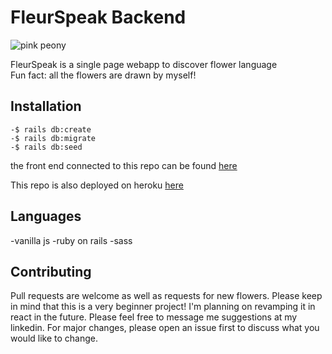 # FleurSpeak Backend

![pink peony](https://fleurspeak.web.app/peonies/peony-pink.png)


FleurSpeak is a single page webapp to discover flower language <br> 
Fun fact: all the flowers are drawn by myself!

## Installation

``` 
-$ rails db:create
-$ rails db:migrate
-$ rails db:seed 
```

the front end connected to this repo can be found [here](https://github.com/sydneygold/fleurSpeak)

This repo is also deployed on heroku [here](https://fleur-speak-backend.herokuapp.com/flowers)

## Languages
-vanilla js 
-ruby on rails 
-sass

## Contributing

Pull requests are welcome as well as requests for new flowers. Please keep in mind that this is a very beginner project! I'm planning on revamping it in react in the future. Please feel free to message me suggestions at my linkedin. For major changes, please open an issue first to discuss what you would like to change.
